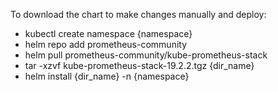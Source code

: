 To download the chart to make changes manually and deploy:
- kubectl create namespace {namespace}
- helm repo add prometheus-community
- helm pull prometheus-community/kube-prometheus-stack
- tar -xzvf kube-prometheus-stack-19.2.2.tgz {dir_name}
- helm install {dir_name} -n {namespace}
